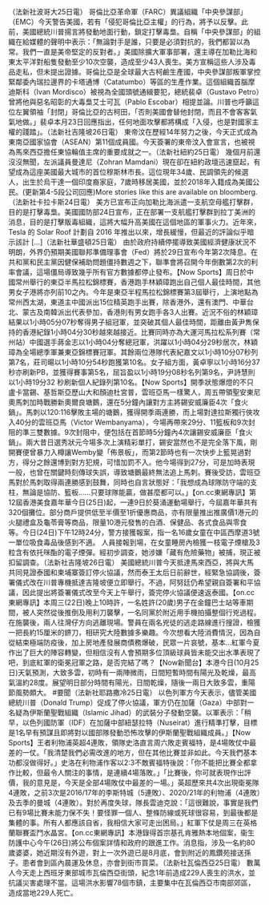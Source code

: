 （法新社波哥大25日電） 哥倫比亞革命軍（FARC）異議組織「中央參謀部」（EMC）今天警告美國，若有「侵犯哥倫比亞主權」的行為，將予以反擊。此前，美國總統川普揚言將發動地面行動，鎖定打擊毒梟。自稱「中央參謀部」的組織在給媒體的聲明中表示：「無論對手是誰，只要是必須對抗的，我們都習以為常。我們一直是美帝堅定的反對者。」美國除擴大軍事部署，還主導在加勒比海和東太平洋對船隻發動至少10次空襲，造成至少43人喪生。美方宣稱這些人涉及毒品走私，但未提出證據。哥倫比亞是全球最大古柯鹼生產國，中央參謀部叛軍掌控緊鄰委內瑞拉邊界的卡塔通博（Catatumbo）等區的生產作業。這個組織首腦摩迪斯科（Ivan Mordisco）被視為全國頭號通緝要犯，總統裴卓（Gustavo Petro）曾將他與惡名昭彰的大毒梟艾士可瓦（Pablo Escobar）相提並論。川普也呼籲這位左翼領袖「封閉」哥倫比亞的古柯田，「否則美國會替他封閉，而且不會客客氣氣地做。」裴卓本月23日回應指出，任何地面攻擊都將構成「入侵，也是對國家主權的踐踏」。（法新社吉隆坡26日電）    東帝汶在歷經14年努力之後，今天正式成為東南亞國家協會（ASEAN）第11個成員國。今天簽署的東帝汶入會宣言，也被視為馬來西亞擔任東協輪值主席的重要成就之一。（法新社紐約25日電）    幾個月前還沒沒無聞，左派議員曼達尼（Zohran Mamdani）現在卻在紐約政壇迅速竄起，有望成為這座美國最大城市的首位穆斯林市長。這位現年34歲、民調領先的候選人，出生於烏干達一個印度裔家庭，7歲時移居美國，並於2018年入籍成為美國公民。(更新第4-5段公司回應)More stories like this are available on bloomberg.（法新社卡拉卡斯24日電）    美方已宣布正向加勒比海派遣一支航空母艦打擊群，目的是打擊毒梟。美國國防部24日宣布，正在部署一支航艦打擊群到拉丁美洲的消息，目的是打擊販毒組織，這將大幅升高美國在這個地區的軍事火力。近年來，Tesla 的 Solar Roof 計劃自 2016 年推出以來，增長緩慢，但最近的評論似乎暗示該計 […]（法新社華盛頓25日電）    由於政府持續停擺導致美國經濟健康狀況不明朗，外界仍預期美國聯邦準備理事會（Fed）將於29日宣布今年第2次降息。在共和黨和民主黨因健保補助問題僵持數週之下，聯準會將召開今年倒數第2次的利率會議，這場僵局導致幾乎所有官方數據都停止發布。【Now Sports】周日於中國常州舉行的東亞半馬拉松錦標賽，香港跑手林穎璋跑出自己個人最佳時間，其他男女子港將亦列前10之內。今年是東亞半程馬拉松錦標賽第3屆舉行，上演地點為常州西太湖，東道主中國派出15位精英跑手出賽，除香港外，還有澳門、中華台北、蒙古及南韓派出代表參加，香港則有男女跑手各3人出賽。近況不俗的林穎璋結果以1小時05分07秒奪得男子組冠軍，並突破其個人最佳時間，距離由黃尹雋保持的香港紀錄1小時04分30秒越來越接近。比賽同時亦為大運河馬拉松系列賽（常州站）中國選手蔣金志以1小時04分奪總冠軍，洪躍以1小時04分29秒居次，林穎璋為全場總季軍兼東亞錦標賽冠軍。其餘兩位港隊代表紀嘉文以1小時10分07秒列第7名，莊司暘以1小時10分54秒跑獲第10名。女子組方面，黃卓寧以1小時16分37秒亦刷新PB，並獲得賽事第5名，屈旨盈以1小時19分08秒名列第9名，尹詩慧則以1小時19分32 秒刷新個人紀錄列第10名。【Now Sports】開季狀態爆燈的不只盧卡當錫、基哲斯亞歷山大和顏迪杜宮普，雲班亞馬一樣驚人，周五帶領聖安東尼奧馬刺加時戰勝新奧爾良塘鵝，還在5分鐘內讓對方主將錫安威廉臣4次「食火鍋」。馬刺以120:116擊敗主場的塘鵝，獲得開季兩連勝，而上場對達拉斯獨行俠攻入40分的雲班亞馬（Victor Wembanyama），今場再帶來29分、11籃板和9次封阻的準三雙數據。9次封阻中，便包括在首節時5分鐘內4次讓錫安威廉臣「食火鍋」。兩大昔日選秀狀元今場多次上演精彩單打，錫安當然也不是完全落下風，剛開賽便曾暴力入樽讓Wemby變「佈景板」，而第2節時也有一次快步上籃晃過對方，得分之餘還博到對方犯規，可惜加罰不入。他今場得到27分，可是加時表現一般，也曾在關鍵時刻傳球失誤，導致塘鵝最終無法追上馬刺。賽後受訪，雲班亞馬對於馬刺取得兩連勝感到鼓舞，同時也自言狀態好：「我想成為球隊防守端的支柱，無論是協防、籃板......只要球隊能贏，做甚麼都可以。」【on.cc東網專訊】第12屆香港美食嘉年華今日(25日)起，一連9日於葵涌運動場舉行，今屆嘉年華共有320個攤位。部分商戶提供低至半價至1折優惠商品，亦有限量推出推廣價1港元的火腿禮盒及龜苓膏等商品，限量10港元發售的白酒、保健品、各式食品與零食等。今日(24日)下午12時24分，警方接獲報案，指一名16歲女童在中區西摩道3號一單位吸食毒品後感到不適。 人員接報到場，在女童睡房內檢獲一枝電子煙槍及3粒含有依托咪酯的電子煙彈。經初步調查，她涉嫌「藏有危險藥物」被捕，現正被扣留調查。（法新社吉隆坡26日電）    美國總統川普今天抵達馬來西亞，將與大馬共同見證泰國和柬埔寨簽訂停火協議，然而泰王太后日前辭世，經緊急協調後，簽署儀式改在川普專機抵達吉隆坡便立即舉行。不過，阿努廷仍希望親自簽署和平協議，因此提出將簽署儀式改至今天上午舉行，簽完停火協議便速返泰國。【on.cc東網專訊】本周三(22日)晚上10時許，一名姓許(20歲)男子在金鐘巴士站等車期間，被人突然從後推倒及用利刀襲擊，一名同黨於附近用手機拍攝整個行兇過程。在施襲後，兩人往灣仔方向逃離現場。警員在兩名兇徒的逃走路線進行搜證，檢獲一把長約15厘米的鎅刀，相研究大陸數據多樂趣。今次想看大陸消費情況，因為自從結束極端防疫後，加上房地產發展商債務爆破，民眾一片哀號，基本...紅軍今夏作出了巨大的陣容轉變，但相信沒有人會預期多位頂級球員皆未能交出水準表現了吧，到底紅軍的衛冕冠軍之路，是否完結了嗎？【Now新聞台】本港今日(10月25日)天氣預測，大致多雲，初時有一兩陣微雨，日間短暫時間有陽光及乾燥，最高氣溫約28度。展望明日部分時間有陽光，日間乾燥，隨後一兩日大致多雲，重陽節風勢頗大。 #要聞（法新社耶路撒冷25日電）    以色列軍方今天表示，儘管美國總統川普（Donald Trump）促成了停火協議，軍方仍在加薩（Gaza）中部對一名疑為伊斯蘭聖戰組織（Islamic Jihad）的武裝分子發動空襲。以軍表示：「稍早，以色列國防軍（IDF）在加薩中部紐瑟拉特（Nuseirat）進行精準打擊，目標是1名早有預謀且即將對以國部隊發動恐怖攻擊的伊斯蘭聖戰組織成員。」【Now Sports】王者利物浦英超4連敗，領隊史洛直言周六敗走賓福特，是4場敗仗中最差的一仗。「我清楚我們必需改進的地方，但在其他比賽並非如此。今天我們基本功都沒做得好。」史洛在利物浦作客以2:3不敵賓福特後說：「你不能把比賽全都拿作比較，但最令人關注的事情，是連續4場落敗。」「比賽後，你可就表現作出評價，我的意見是，今天是全部4場敗仗中最差的一場。」英超歷來共4次出現衛冕隊4連敗，之前3次是2016/17年的李斯特城（5連敗）、2020/21年的利物浦（4連敗）及去季的曼城（4連敗）。對於再度失球，隊長雲迪克說：「這很難說，事實是我們已有9場比賽未能力保不失！要怪罪一個人、整條防線或死球很容易，到最後都是集體的事。所有人都應該自省，我相信大家可走出困局。」紅軍下仗是周三在英格蘭聯賽盃鬥水晶宮。【on.cc東網專訊】本港錄得首宗基孔肯雅熱本地個案，衞生防護中心今午(26日)將公布個案詳情和政府的跟進工作。消息指，涉及一名約80歲婆婆，她近期沒有外遊，對上一次外遊已是8月底，會到附近的鳳鑽苑接送孫子。患者會到區內晨運及休息，亦會到街市買菜。（法新社瓦倫西亞25日電）    數萬人今天走上西班牙東部城市瓦倫西亞街頭，紀念1年前造成229人喪生的洪水，並抗議災害處理不當。這場洪水影響78個市鎮，主要集中在瓦倫西亞市南部郊區，造成當地229人死亡。